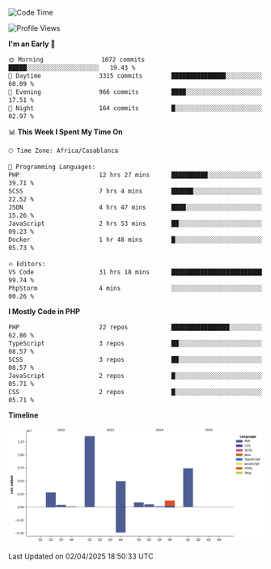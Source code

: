 <!--START_SECTION:waka-->
![Code Time](http://img.shields.io/badge/Code%20Time-5%2C638%20hrs%2011%20mins-blue)

![Profile Views](http://img.shields.io/badge/Profile%20Views-32-blue)

**I'm an Early 🐤** 

```text
🌞 Morning                1072 commits        █████░░░░░░░░░░░░░░░░░░░░   19.43 % 
🌆 Daytime                3315 commits        ███████████████░░░░░░░░░░   60.09 % 
🌃 Evening                966 commits         ████░░░░░░░░░░░░░░░░░░░░░   17.51 % 
🌙 Night                  164 commits         █░░░░░░░░░░░░░░░░░░░░░░░░   02.97 % 
```


📊 **This Week I Spent My Time On** 

```text
🕑︎ Time Zone: Africa/Casablanca

💬 Programming Languages: 
PHP                      12 hrs 27 mins      ██████████░░░░░░░░░░░░░░░   39.71 % 
SCSS                     7 hrs 4 mins        ██████░░░░░░░░░░░░░░░░░░░   22.52 % 
JSON                     4 hrs 47 mins       ████░░░░░░░░░░░░░░░░░░░░░   15.26 % 
JavaScript               2 hrs 53 mins       ██░░░░░░░░░░░░░░░░░░░░░░░   09.23 % 
Docker                   1 hr 48 mins        █░░░░░░░░░░░░░░░░░░░░░░░░   05.73 % 

🔥 Editors: 
VS Code                  31 hrs 18 mins      █████████████████████████   99.74 % 
PhpStorm                 4 mins              ░░░░░░░░░░░░░░░░░░░░░░░░░   00.26 % 
```

**I Mostly Code in PHP** 

```text
PHP                      22 repos            ████████████████░░░░░░░░░   62.86 % 
TypeScript               3 repos             ██░░░░░░░░░░░░░░░░░░░░░░░   08.57 % 
SCSS                     3 repos             ██░░░░░░░░░░░░░░░░░░░░░░░   08.57 % 
JavaScript               2 repos             █░░░░░░░░░░░░░░░░░░░░░░░░   05.71 % 
CSS                      2 repos             █░░░░░░░░░░░░░░░░░░░░░░░░   05.71 % 
```



**Timeline**

![Lines of Code chart](https://raw.githubusercontent.com/tahar-elgunaoui/tahar-elgunaoui/main/assets/bar_graph.png)


 Last Updated on 02/04/2025 18:50:33 UTC
<!--END_SECTION:waka-->
